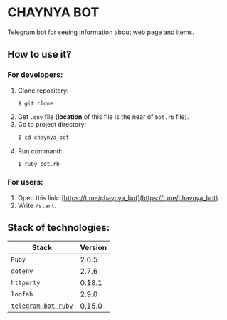 # CHAYNYA BOT

Telegram bot for seeing information about web page and items.

## How to use it?
### For developers:
1. Clone repository:
    ```shell
    $ git clone
    ```
2. Get `.env` file (**location** of this file is the near of `bot.rb` file).
3. Go to project directory:
   ```sh
   $ cd chaynya_bot 
   ```
4. Run command:
    ```sh
    $ ruby bot.rb
    ```
### For users:
1. Open this link: [https://t.me/chaynya_bot](https://t.me/chaynya_bot).
2. Write `/start`.

## Stack of technologies:
| Stack                                                                | Version |
|----------------------------------------------------------------------|---------|
| `Ruby`                                                               | 2.6.5   |
| `dotenv`                                                             | 2.7.6   |
| `httparty`                                                           | 0.18.1  |
| `loofah`                                                             | 2.9.0   |
| [`telegram-bot-ruby`](https://github.com/atipugin/telegram-bot-ruby) | 0.15.0  |
